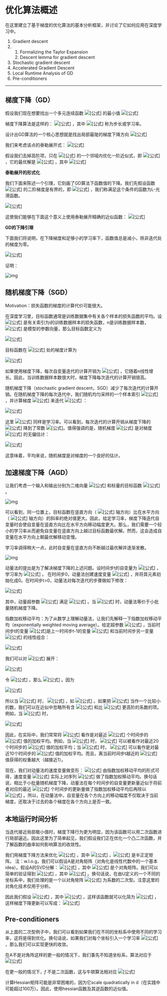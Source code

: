 # 优化算法概述

在这里建立了基于梯度的优化算法的基本分析框架，并讨论了它如何应用在深度学习中。

1. Gradient descent 
2. 1. Formalizing the Taylor Expansion 
   2. Descent lemma for gradient descent
3. Stochastic gradient descent 
4. Accelerated Gradient Descent 
5. Local Runtime Analysis of GD
6. Pre-conditioners 

------

## 梯度下降（GD）

假设我们现在想要找出一个多元连续函数 ![[公式]](https://www.zhihu.com/equation?tex=f%28%5Comega%29) 的最小值 ![[公式]](https://www.zhihu.com/equation?tex=%5Cmin+_%7Bw+%5Cin+%5Cmathbb%7BR%7D%5E%7Bd%7D%7D+f%28w%29)

梯度下降算法是这样的： ![[公式]](https://www.zhihu.com/equation?tex=%5Cbegin%7Baligned%7D+w_%7B0%7D+%26%3D%5Ctext+%7B+initializaiton+%7D+%5C%5C+w_%7Bt%2B1%7D+%26%3Dw_%7Bt%7D-%5Ceta+%5Cnabla+f%5Cleft%28w_%7Bt%7D%5Cright%29+%5Cend%7Baligned%7D) ，其中 ![[公式]](https://www.zhihu.com/equation?tex=%5Ceta) 称为步长或学习率。

设计出GD算法的一个核心思想就是找出局部最陡的梯度下降方向 ![[公式]](https://www.zhihu.com/equation?tex=-%5Cnabla+f%5Cleft%28w_%7Bt%7D%5Cright%29)

我们来考虑该点的泰勒展开式： ![[公式]](https://www.zhihu.com/equation?tex=f%28w%29%3Df%5Cleft%28w_%7Bt%7D%5Cright%29%2B%5Cunderbrace%7B%5Cleft%5Clangle%5Cnabla+f%5Cleft%28w_%7Bt%7D%5Cright%29%2C+w-w_%7Bt%7D%5Cright%5Crangle%7D_%7B%5Ctext+%7Blinear+in+%7D+w%7D%2B%5Ccdots)

假设我们去掉高阶项，只在 ![[公式]](https://www.zhihu.com/equation?tex=w_%7Bt%7D) 的一个邻域内优化一阶近似式，即 ![[公式]](https://www.zhihu.com/equation?tex=%5Cbegin%7Barray%7D%7Bc%7D%5Cunderset%7Bw+%5Cin+%5Cmathbb%7BR%7D%5E%7Bd%7D%7D%7B%5Carg+%5Cmin+%7D+f%5Cleft%28w_%7Bt%7D%5Cright%29%2B%5Cleft%5Clangle%5Cnabla+f%5Cleft%28w_%7Bt%7D%5Cright%29%2C+w-w_%7Bt%7D%5Cright%5Crangle+%5C%5C+%5Ctext+%7B+s.t.+%7D%5Cleft%5C%7Cw-w_%7Bt%7D%5Cright%5C%7C_%7B2%7D+%5Cleq+%5Cepsilon%5Cend%7Barray%7D) ，它的最优解是 ![[公式]](https://www.zhihu.com/equation?tex=w%2B%5Cdelta) ，其中 ![[公式]](https://www.zhihu.com/equation?tex=%5Cdelta%3D-%5Calpha+%5Cnabla+f%5Cleft%28w_%7Bt%7D%5Cright%29)

**泰勒展开的形式化**

我们下面来陈述一个引理，它刻画了GD算法下函数值的下降。我们先假设函数 ![[公式]](https://www.zhihu.com/equation?tex=f%28w%29) 的二阶梯度是有界的，即 ![[公式]](https://www.zhihu.com/equation?tex=%5Cnabla%5E%7B2%7D+f%28w%29+%5Cin+%5B-L%2CL%5D+++%5C%2C%5C%2C%5C%2C%5C%2C%5Cforall+w) ，我们称满足这个条件的函数为L-光滑函数。

![[公式]](https://www.zhihu.com/equation?tex=%5Cbegin%7Barray%7D%7Bl%7D%5Ctext+%7B+Definition%7D%5Cleft%28L+%5Ctext+%7B+-smoothness%29.+%7D+%5Ctext+%7B+A+function+%7D+f%3A+%5Cmathbb%7BR%7D%5E%7Bn%7D+%5Crightarrow+%5Cmathbb%7BR%7D+%5Ctext+%7B+is+called+%7D+L+%5Ctext+%7B+-smooth+iffor+all+%7D+x%2C+y+%5Cin+%5Cmathbb%7BR%7D%5E%7Bn%7D%5Cright.+%5Ctext+%7B+%2C+the+following+inequality+%7D+%5C%5C+%5Ctext+%7B+holds%3A+%7D+%5C%5C+%5Cqquad%5C%7C%5Cnabla+f%28x%29-%5Cnabla+f%28y%29%5C%7C+%5Cleq+L%5C%7Cx-y%5C%7C+.+%5C%5C+%5Ctext+%7B+If+the+function+%7D+f+%5Ctext+%7B+is+%7D+L+%5Ctext+%7B+-smooth%2C+then+for+all+%7D+x%2C+y+%5Cin+%5Cmathbb%7BR%7D%5E%7Bn%7D+%5C%5C+%5Cqquad+f%28y%29+%5Cleq+f%28x%29%2B%5Clangle%5Cnabla+f%28x%29%2C+y-x%5Crangle%2B%5Cfrac%7BL%7D%7B2%7D%5C%7Cy-x%5C%7C%5E%7B2%7D+.+%5C%5C+%5Ctext+%7B+Next%2C+if+%7D+f+%5Ctext+%7B+is+additionally+convex+and+%7D+x%5E%7B%2A%7D+%5Ctext+%7B+is+its+minimizer%2C+then+for+all+%7D+x+%5Cin+%5Cmathbb%7BR%7D%5E%7Bd%7D+%5C%5C+%5Cqquad%5C%7C%5Cnabla+f%28x%29%5C%7C%5E%7B2%7D+%5Cleq+2+L%5Cleft%28f%28x%29-f%5Cleft%28x%5E%7B%2A%7D%5Cright%29%5Cright%29%5Cend%7Barray%7D)

这使我们能够在下面这个意义上使用泰勒展开精确的近似函数： ![[公式]](https://www.zhihu.com/equation?tex=f%28w%29+%5Cleq+f%5Cleft%28w_%7Bt%7D%5Cright%29%2B%5Cleft%5Clangle%5Cnabla+f%5Cleft%28w_%7Bt%7D%5Cright%29%2C+w-w_%7Bt%7D%5Cright%5Crangle%2B%5Cfrac%7BL%7D%7B2%7D%5Cleft%5C%7Cw-w_%7Bt%7D%5Cright%5C%7C_%7B2%7D%5E%7B2%7D)

**GD的下降引理**

下面我们将说明，在下降梯度和足够小的学习率下，函数值总是减小，除非迭代处的梯度为零。

![[公式]](https://www.zhihu.com/equation?tex=%5Cbegin%7Barray%7D%7Bl%7D%5Ctext+%7B+Lemma+%28Descent+Lemma%29.+Suppose+%7D+f+%5Ctext+%7B+is+%7D+L+%5Ctext+%7B+-smooth.+Then%2C+if+%7D+%5Ceta%3C+%5C%5C+1+%2F%282+L%29%2C+%5Ctext+%7B+we+have+%7D+%5C%5C+%5Cqquad+f%5Cleft%28w_%7Bt%2B1%7D%5Cright%29+%5Cleq+f%5Cleft%28w_%7Bt%7D%5Cright%29-%5Cfrac%7B%5Ceta%7D%7B2%7D+%5Ccdot%5Cleft%5C%7C%5Cnabla+f%5Cleft%28w_%7Bt%7D%5Cright%29%5Cright%5C%7C_%7B2%7D%5E%7B2%7D%5Cend%7Barray%7D)

证明：

![img](https://pic4.zhimg.com/80/v2-c42273cfcad6ef828ae9e50f5ddfb953_1440w.jpg)

## 随机梯度下降（SGD）

Motivation：损失函数的梯度的计算代价可能很大。

在深度学习里，目标函数通常是训练数据集中有关各个样本的损失函数的平均。设 ![[公式]](https://www.zhihu.com/equation?tex=f_i%28%5Cboldsymbol%7Bx%7D%29) 是有关索引为i的训练数据样本的损失函数，n是训练数据样本数， ![[公式]](https://www.zhihu.com/equation?tex=%5Cboldsymbol%7Bx%7D) 是模型的参数向量，那么目标函数定义为

![[公式]](https://www.zhihu.com/equation?tex=f%28%5Cboldsymbol%7Bx%7D%29+%3D+%5Cfrac%7B1%7D%7Bn%7D+%5Csum_%7Bi+%3D+1%7D%5En+f_i%28%5Cboldsymbol%7Bx%7D%29.)

目标函数在 ![[公式]](https://www.zhihu.com/equation?tex=%5Cboldsymbol%7Bx%7D) 处的梯度计算为

![[公式]](https://www.zhihu.com/equation?tex=%5Cnabla+f%28%5Cboldsymbol%7Bx%7D%29+%3D+%5Cfrac%7B1%7D%7Bn%7D+%5Csum_%7Bi+%3D+1%7D%5En+%5Cnabla+f_i%28%5Cboldsymbol%7Bx%7D%29.)

如果使用梯度下降，每次自变量迭代的计算开销为 ![[公式]](https://www.zhihu.com/equation?tex=%5Cmathcal%7BO%7D%28n%29) ，它随着n线性增长。因此，当训练数据样本数很大时，梯度下降每次迭代的计算开销很高。

随机梯度下降（stochastic gradient descent，SGD）减少了每次迭代的计算开销。在随机梯度下降的每次迭代中，我们随机均匀采样的一个样本索引 ![[公式]](https://www.zhihu.com/equation?tex=i%5Cin%5C%7B1%2C%5Cldots%2Cn%5C%7D) ，并计算梯度 ![[公式]](https://www.zhihu.com/equation?tex=%5Cnabla+f_i%28%5Cboldsymbol%7Bx%7D%29) 来迭代 ![[公式]](https://www.zhihu.com/equation?tex=%5Cboldsymbol%7Bx%7D) ：

![[公式]](https://www.zhihu.com/equation?tex=%5Cboldsymbol%7Bx%7D+%5Cleftarrow+%5Cboldsymbol%7Bx%7D+-+%5Ceta+%5Cnabla+f_i%28%5Cboldsymbol%7Bx%7D%29.)

这里 ![[公式]](https://www.zhihu.com/equation?tex=%5Ceta) 同样是学习率。可以看到，每次迭代的计算开销从梯度下降的 ![[公式]](https://www.zhihu.com/equation?tex=%5Cmathcal%7BO%7D%28n%29) 降到了常数 ![[公式]](https://www.zhihu.com/equation?tex=%5Cmathcal%7BO%7D%281%29)。值得强调的是，随机梯度 ![[公式]](https://www.zhihu.com/equation?tex=%5Cnabla+f_i%28%5Cboldsymbol%7Bx%7D%29) 是对梯度 ![[公式]](https://www.zhihu.com/equation?tex=%5Cnabla+f%28%5Cboldsymbol%7Bx%7D%29) 的无偏估计：

![[公式]](https://www.zhihu.com/equation?tex=E_i+%5Cnabla+f_i%28%5Cboldsymbol%7Bx%7D%29+%3D+%5Cfrac%7B1%7D%7Bn%7D+%5Csum_%7Bi+%3D+1%7D%5En+%5Cnabla+f_i%28%5Cboldsymbol%7Bx%7D%29+%3D+%5Cnabla+f%28%5Cboldsymbol%7Bx%7D%29.)

这意味着，平均来说，随机梯度是对梯度的一个良好的估计。

## 加速梯度下降（AGD）

让我们考虑一个输入和输出分别为二维向量 ![[公式]](https://www.zhihu.com/equation?tex=%5Cboldsymbol%7Bx%7D+%3D+%5Bx_1%2C+x_2%5D%5E%5Ctop) 和标量的目标函数 ![[公式]](https://www.zhihu.com/equation?tex=f%28%5Cboldsymbol%7Bx%7D%29%3D0.1x_1%5E2%2B2x_2%5E2) 。

![img](https://pic1.zhimg.com/80/v2-3c1f2b7c5442fb2a52b4a92656529368_1440w.jpg)

可以看到，同一位置上，目标函数在竖直方向（ ![[公式]](https://www.zhihu.com/equation?tex=x_2) 轴方向）比在水平方向（ ![[公式]](https://www.zhihu.com/equation?tex=x_1) 轴方向）的斜率的绝对值更大。因此，给定学习率，梯度下降迭代自变量时会使自变量在竖直方向比在水平方向移动幅度更大。那么，我们需要一个较小的学习率从而避免自变量在竖直方向上越过目标函数最优解。然而，这会造成自变量在水平方向上朝最优解移动变慢。

学习率调得稍大一点，此时自变量在竖直方向不断越过最优解并逐渐发散。

![img](https://pic4.zhimg.com/80/v2-fc41ebaa6f404343a2c1f3090afbc67b_1440w.jpg)

动量法的提出是为了解决梯度下降的上述问题。设时间步t的自变量为 ![[公式]](https://www.zhihu.com/equation?tex=%5Cboldsymbol%7Bx%7D_t) ，学习率为 ![[公式]](https://www.zhihu.com/equation?tex=%5Ceta_t) 。 在时间步0，动量法创建速度变量 ![[公式]](https://www.zhihu.com/equation?tex=%5Cboldsymbol%7Bv%7D_0) ，并将其元素初始化成0。在时间步t>0，动量法对每次迭代的步骤做如下修改：

![[公式]](https://www.zhihu.com/equation?tex=%5Cbegin%7Bsplit%7D%5Cbegin%7Baligned%7D+%5Cboldsymbol%7Bv%7D_t+%26%5Cleftarrow+%5Cgamma+%5Cboldsymbol%7Bv%7D_%7Bt-1%7D+%2B+%5Ceta_t+%5Cboldsymbol%7Bg%7D_t%2C+%5C%5C+%5Cboldsymbol%7Bx%7D_t+%26%5Cleftarrow+%5Cboldsymbol%7Bx%7D_%7Bt-1%7D+-+%5Cboldsymbol%7Bv%7D_t%2C+%5Cend%7Baligned%7D%5Cend%7Bsplit%7D)

其中，动量超参数 ![[公式]](https://www.zhihu.com/equation?tex=%5Cgamma) 满足 ![[公式]](https://www.zhihu.com/equation?tex=0+%5Cleq+%5Cgamma+%3C+1) 。当 ![[公式]](https://www.zhihu.com/equation?tex=%5Cgamma%3D0) 时，动量法等价于小批量随机梯度下降。

指数加权移动平均：为了从数学上理解动量法，让我们先解释一下指数加权移动平均（exponentially weighted moving average）。给定超参数 ![[公式]](https://www.zhihu.com/equation?tex=0+%5Cleq+%5Cgamma+%3C+1) ，当前时间步t的变量 ![[公式]](https://www.zhihu.com/equation?tex=y_t)是上一时间步t-1的变量 ![[公式]](https://www.zhihu.com/equation?tex=y_%7Bt-1%7D) 和当前时间步另一变量 ![[公式]](https://www.zhihu.com/equation?tex=x_t) 的线性组合：

![[公式]](https://www.zhihu.com/equation?tex=y_t+%3D+%5Cgamma+y_%7Bt-1%7D+%2B+%281-%5Cgamma%29+x_t.)

我们可以对 ![[公式]](https://www.zhihu.com/equation?tex=y_t) 展开：

![[公式]](https://www.zhihu.com/equation?tex=%5Cbegin%7Bsplit%7D%5Cbegin%7Baligned%7D+y_t+%26%3D+%281-%5Cgamma%29+x_t+%2B+%5Cgamma+y_%7Bt-1%7D%5C%5C+%26%3D+%281-%5Cgamma%29x_t+%2B+%281-%5Cgamma%29+%5Ccdot+%5Cgamma+x_%7Bt-1%7D+%2B+%5Cgamma%5E2y_%7Bt-2%7D%5C%5C+%26%3D+%281-%5Cgamma%29x_t+%2B+%281-%5Cgamma%29+%5Ccdot+%5Cgamma+x_%7Bt-1%7D+%2B+%281-%5Cgamma%29+%5Ccdot+%5Cgamma%5E2x_%7Bt-2%7D+%2B+%5Cgamma%5E3y_%7Bt-3%7D%5C%5C+%26%5Cldots+%5Cend%7Baligned%7D%5Cend%7Bsplit%7D)

令 ![[公式]](https://www.zhihu.com/equation?tex=n+%3D+1%2F%281-%5Cgamma%29) ，那么 ![[公式]](https://www.zhihu.com/equation?tex=%5Cleft%281-1%2Fn%5Cright%29%5En+%3D+%5Cgamma%5E%7B1%2F%281-%5Cgamma%29%7D) 。因为

![[公式]](https://www.zhihu.com/equation?tex=%5Clim_%7Bn+%5Crightarrow+%5Cinfty%7D+%5Cleft%281-%5Cfrac%7B1%7D%7Bn%7D%5Cright%29%5En+%3D+%5Cexp%28-1%29+%5Capprox+0.3679%2C)

所以当 ![[公式]](https://www.zhihu.com/equation?tex=%5Cgamma+%5Crightarrow+1) 时， ![[公式]](https://www.zhihu.com/equation?tex=%5Cgamma%5E%7B1%2F%281-%5Cgamma%29%7D%3D%5Cexp%28-1%29) ，如 ![[公式]](https://www.zhihu.com/equation?tex=0.95%5E%7B20%7D+%5Capprox+%5Cexp%28-1%29) 。如果把 ![[公式]](https://www.zhihu.com/equation?tex=%5Cexp%28-1%29) 当作一个比较小的数，我们可以在近似中忽略所有含 ![[公式]](https://www.zhihu.com/equation?tex=%5Cgamma%5E%7B1%2F%281-%5Cgamma%29%7D) 和比 ![[公式]](https://www.zhihu.com/equation?tex=%5Cgamma%5E%7B1%2F%281-%5Cgamma%29%7D) 更高阶的系数的项。例如，当 ![[公式]](https://www.zhihu.com/equation?tex=%5Cgamma%3D0.95) 时，

![[公式]](https://www.zhihu.com/equation?tex=y_t+%5Capprox+0.05+%5Csum_%7Bi%3D0%7D%5E%7B19%7D+0.95%5Ei+x_%7Bt-i%7D.)

因此，在实际中，我们常常将 ![[公式]](https://www.zhihu.com/equation?tex=y_t) 看作是对最近 ![[公式]](https://www.zhihu.com/equation?tex=1%2F%281-%5Cgamma%29) 个时间步的 ![[公式]](https://www.zhihu.com/equation?tex=x_t) 值的加权平均。例如，当 ![[公式]](https://www.zhihu.com/equation?tex=%5Cgamma+%3D+0.95) 时， ![[公式]](https://www.zhihu.com/equation?tex=y_t) 可以被看作对最近20个时间步的 ![[公式]](https://www.zhihu.com/equation?tex=x_t) 值的加权平均；当 ![[公式]](https://www.zhihu.com/equation?tex=%5Cgamma+%3D+0.9) 时， ![[公式]](https://www.zhihu.com/equation?tex=y_t) 可以看作是对最近10个时间步的 ![[公式]](https://www.zhihu.com/equation?tex=x_t) 值的加权平均。而且，离当前时间步t越近的 ![[公式]](https://www.zhihu.com/equation?tex=x_t) 值获得的权重越大（越接近1）。

现在，我们对动量法的速度变量做变形：
![[公式]](https://www.zhihu.com/equation?tex=%5Cboldsymbol%7Bv%7D_t+%5Cleftarrow+%5Cgamma+%5Cboldsymbol%7Bv%7D_%7Bt-1%7D+%2B+%281+-+%5Cgamma%29+%5Cleft%28%5Cfrac%7B%5Ceta_t%7D%7B1+-+%5Cgamma%7D+%5Cboldsymbol%7Bg%7D_t%5Cright%29.) 
由指数加权移动平均的形式可得，速度变量 ![[公式]](https://www.zhihu.com/equation?tex=%5Cboldsymbol%7Bv%7D_t) 实际上对序列 ![[公式]](https://www.zhihu.com/equation?tex=%5C%7B%5Ceta_%7Bt-i%7D%5Cboldsymbol%7Bg%7D_%7Bt-i%7D+%2F%281-%5Cgamma%29%3Ai%3D0%2C%5Cldots%2C1%2F%281-%5Cgamma%29-1%5C%7D) 做了指数加权移动平均。换句话说，相比于小批量随机梯度下降，动量法在每个时间步的自变量更新量近似于将前者对应的最近 ![[公式]](https://www.zhihu.com/equation?tex=1%2F%281-%5Cgamma%29) 个时间步的更新量做了指数加权移动平均后再除以 ![[公式]](https://www.zhihu.com/equation?tex=1-%5Cgamma) 。所以，在动量法中，自变量在各个方向上的移动幅度不仅取决于当前梯度，还取决于过去的各个梯度在各个方向上是否一致。

## 本地运行时间分析

当迭代接近局部极小值时，梯度下降行为更为明显，因为该函数可以用二次函数进行局部逼近。因此这里为了简单起见，我们假设我们正在优化一个凸二次函数，并了解函数的曲率如何影响算法的收敛性。

我们用梯度下降方法来优化 ![[公式]](https://www.zhihu.com/equation?tex=%5Cmin+_%7Bw%7D+%5Cfrac%7B1%7D%7B2%7D+w%5E%7B%5Ctop%7D+A+w) ，其中 ![[公式]](https://www.zhihu.com/equation?tex=w+%5Cin+R%5Ed) ，![[公式]](https://www.zhihu.com/equation?tex=A%5Cin+R%5E%7Bd+%5Ctimes+d%7D) 是半正定矩阵。
注：w.l.o.g，我们可以假设A是对角矩阵（对角化是线性代数中的一个基本idea）。假设A的SVD分解： ![[公式]](https://www.zhihu.com/equation?tex=A+%3D+U%5CSigma+U%5E%7BT%7D) ，其中 ![[公式]](https://www.zhihu.com/equation?tex=%5CSigma) 是个对角矩阵。我们可以简单的验证得到 ![[公式]](https://www.zhihu.com/equation?tex=w%5E%7BT%7DAw+%3D+%5Chat%7Bw%7D%5E%7BT%7D%5CSigma+%5Chat%7Bw%7D) ，其中 ![[公式]](https://www.zhihu.com/equation?tex=%5Chat%7Bw%7D+%3D+U%5E%7BT%7Dw) 。换句话说，在由U定义的一个不同的坐标系中，我们处理的是一个以对角矩阵 ![[公式]](https://www.zhihu.com/equation?tex=%5CSigma) 为系数的二次型。注意这里的对角化技术仅用于分析。

因此我们假设 ![[公式]](https://www.zhihu.com/equation?tex=A+%3D+diag%28%5Clambda_%7B1%7D%2C%5Ccdots%2C%5Clambda_d%29) ，其中 ![[公式]](https://www.zhihu.com/equation?tex=%5Clambda_1%5Cgeq+%5Clambda_2%5Cgeq+%5Ccdots+%5Cgeq+%5Clambda_d) ，这样该函数就可以化简为 ![[公式]](https://www.zhihu.com/equation?tex=f%28w%29+%3D+%5Cfrac%7B1%7D%7B2%7D+%5Csum%5E%7Bd%7D_%7Bi+%3D+1%7D%5Clambda_i+w_i%5E%7B2%7D) ，这样梯度下降更新可以写成： ![[公式]](https://www.zhihu.com/equation?tex=x+%5Cleftarrow+w+-+%5Ceta+%5Cnabla+f%28w%29+%3D+w-%5Ceta%5CSigma+w)

## **Pre-conditioners**

从上面的二次型例子中，我们可以看到如果我们在不同的坐标系中使用不同的学习率，这将是得到优化。换句话说，如果我们对每个坐标引入一个学习率 ![[公式]](https://www.zhihu.com/equation?tex=%5Ceta_i+%3D+1%2F%5Clambda_i) ，那么我们可以实现更快的收敛。

在A不是对角阵这样的更一般的情况下，我们事先不知道坐标系，算法对应于 ![[公式]](https://www.zhihu.com/equation?tex=w%5Cleftarrow+w-A%5E%7B-1%7D+%5Cnabla+f%28w%29)

在更一般的情况下，$f$ 不是二次函数，这与牛顿算法相对应 ![[公式]](https://www.zhihu.com/equation?tex=w+%5Cleftarrow+w-%5Cnabla%5E2+f%28w%29%5E%7B-1%7D%5Cnabla+f%28w%29)

计算Hessian矩阵可能是非常困难的，因为它scale quadratically in d（在实践中可能超过100万）。因此，使用hessian函数及其逆函数的近似值。